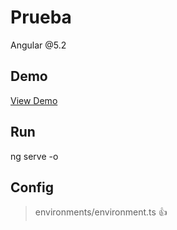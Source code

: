 # Prueba

Angular @5.2

## Demo

[View Demo](https://Cheon54.github.io/pruebachat/)

## Run

ng serve -o

## Config

> environments/environment.ts :+1:

